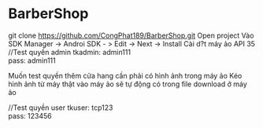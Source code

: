 # BarberShop
git clone https://github.com/CongPhat189/BarberShop.git
Open project
Vào SDK Manager -> Androi SDK - > Edit -> Next -> Install
Cài d?t máy ảo API 35
//Test quyền admin
tkadmin: admin111	
pass: admin111

Muốn test quyền thêm cửa hang cần phải có hình ảnh trong máy ảo
Kéo hình ảnh từ máy thật vào máy ảo sẽ tự động có trong file download ở máy ảo

//Test quyền user
tkuser: tcp123	
pass: 123456
